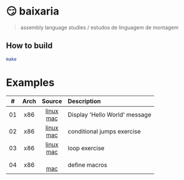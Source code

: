 # 😏 baixaria
> assembly language studies / estudos de linguagem de montagem

## How to build
```BASH
make
```

# Examples

| # | Arch | Source | Description |
| :-: | :-: | :-: | :- |
| 01 | x86 | [linux](/x86/01-hello-world/linux.s)<br/>[mac](/x86/01-hello-world/darwin.s) | Display 'Hello World' message |
| 02 | x86 | [linux](/x86/02-cmp-two-n/linux.s)<br/>[mac](/x86/02-cmp-two-n/darwin.s) | conditional jumps exercise |
| 03 | x86 | [linux](/x86/03-print-loop/linux.s)<br/>[mac](/x86/03-print-loop/darwin.s) | loop exercise |
| 04 | x86 | <br/>[mac](/x86/04-macros/darwin.s) | define macros |
